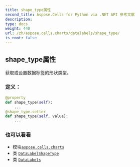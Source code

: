 ```yaml
---
title: shape_type属性
second_title: Aspose.Cells for Python via .NET API 参考文献
description:
type: docs
weight: 440
url: /zh/aspose.cells.charts/datalabels/shape_type/
is_root: false
---
```

## shape_type属性

获取或设置数据标签的形状类型。
### 定义：
```python
@property
def shape_type(self):
    ...
@shape_type.setter
def shape_type(self, value):
    ...
```

### 也可以看看
* 模块[`aspose.cells.charts`](../../)
* 类 [`DataLabelShapeType`](/cells/python-net/zh/aspose.cells.drawing/datalabelshapetype)
* 类 [`DataLabels`](/cells/python-net/zh/aspose.cells.charts/datalabels)
